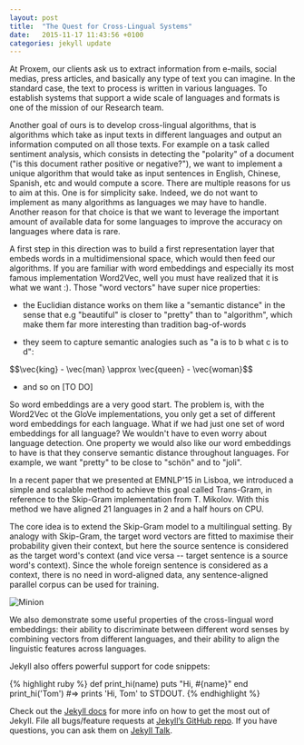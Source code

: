 ```yaml
---
layout: post
title:  "The Quest for Cross-Lingual Systems"
date:   2015-11-17 11:43:56 +0100
categories: jekyll update
---
```

At Proxem, our clients ask us to extract information from e-mails, social medias, press articles, and basically any type of text you can imagine. In the standard case, the text to process is written in various languages. To establish systems that support a wide scale of languages and formats is one of the mission of our Research team.

Another goal of ours is to develop cross-lingual algorithms, that is algorithms which take as input texts in different languages and output an information computed on all those texts. For example on a task called sentiment analysis, which consists in detecting the "polarity" of a document ("is this document rather positive or negative?"), we want to implement a unique algorithm that would take as input sentences in English, Chinese, Spanish, etc and would compute a score. There are multiple reasons for us to aim at this. One is for simplicity sake. Indeed, we do not want to implement as many algorithms as languages we may have to handle. Another reason for that choice is that we want to leverage the important amount of available data for some languages to improve the accuracy on languages where data is rare.

A first step in this direction was to build a first representation layer that embeds words in a multidimensional space, which would then feed our algorithms. If you are familiar with word embeddings and especially its most famous implementation Word2Vec, well you must have realized that it is what we want :). Those "word vectors" have super nice properties:

+ the Euclidian distance works on them like a "semantic distance" in the sense that e.g "beautiful" is closer to "pretty" than to "algorithm", which make them far more interesting than tradition bag-of-words

+ they seem to capture semantic analogies such as "a is to b what c is to d": 
<div>$$\vec{king} - \vec{man} \approx \vec{queen} - \vec{woman}$$</div>

+ and so on [TO DO]

So word embeddings are a very good start. The problem is, with the Word2Vec ot the GloVe implementations, you only get a set of different word embeddings for each language. What if we had just one set of word embeddings for all language? We wouldn't have to even worry about language detection. One property we would also like our word embeddings to have is that they conserve semantic distance throughout languages. For example, we want "pretty" to be close to "schön" and to "joli".

In a recent paper that we presented at EMNLP'15 in Lisboa, we introduced a simple and scalable method to achieve this goal called Trans-Gram, in reference to the Skip-Gram implementation from T. Mikolov. With this method we have aligned 21 languages in 2 and a half hours on CPU.

The core idea is to extend the Skip-Gram model to a multilingual setting. By analogy with Skip-Gram, the target word vectors are fitted to maximise their probability given their context, but here the source sentence is considered as the target word's context (and vice versa -- target sentence is a source word's context). Since the whole foreign sentence is considered as a context, there is no need in word-aligned data, any sentence-aligned parallel corpus can be used for training.

![Minion](http://octodex.github.com/images/minion.png)

We also demonstrate some useful properties of the cross-lingual word embeddings: their ability to discriminate between different word senses by combining vectors from different languages, and their ability to align the linguistic features across languages.


Jekyll also offers powerful support for code snippets:

{% highlight ruby %}
def print_hi(name)
  puts "Hi, #{name}"
end
print_hi('Tom')
#=> prints 'Hi, Tom' to STDOUT.
{% endhighlight %}

Check out the [Jekyll docs][jekyll-docs] for more info on how to get the most out of Jekyll. File all bugs/feature requests at [Jekyll’s GitHub repo][jekyll-gh]. If you have questions, you can ask them on [Jekyll Talk][jekyll-talk].

[jekyll-docs]: http://jekyllrb.com/docs/home
[jekyll-gh]:   https://github.com/jekyll/jekyll
[jekyll-talk]: https://talk.jekyllrb.com/
